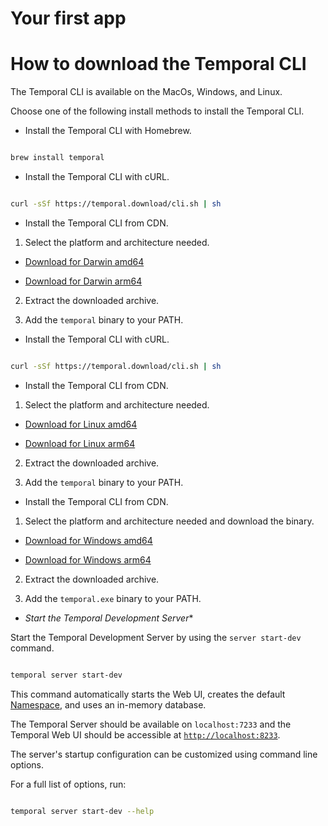 # Your first app

# How to download the Temporal CLI

The Temporal CLI is available on the MacOs, Windows, and Linux.

Choose one of the following install methods to install the Temporal CLI.

<Tabs>

<TabItem value="macOS" label="macOS">

- Install the Temporal CLI with Homebrew.

```bash

brew install temporal

```

- Install the Temporal CLI with cURL.

```bash

curl -sSf https://temporal.download/cli.sh | sh

```

- Install the Temporal CLI from CDN.

1. Select the platform and architecture needed.

- <a href="https://temporal.download/cli/archive/latest?platform=darwin&arch=amd64">Download for Darwin amd64</a>

- <a href="https://temporal.download/cli/archive/latest?platform=darwin&arch=arm64">Download for Darwin arm64</a>

2. Extract the downloaded archive.

3. Add the `temporal` binary to your PATH.

</TabItem>

<TabItem value="Linux" label="Linux">

- Install the Temporal CLI with cURL.

```bash

curl -sSf https://temporal.download/cli.sh | sh

```

- Install the Temporal CLI from CDN.

1. Select the platform and architecture needed.

- <a href="https://temporal.download/cli/archive/latest?platform=linux&arch=amd64">Download for Linux amd64</a>

- <a href="https://temporal.download/cli/archive/latest?platform=linux&arch=arm64">Download for Linux arm64</a>

2. Extract the downloaded archive.

3. Add the `temporal` binary to your PATH.

</TabItem>

<TabItem value="Windows" label="Windows">

- Install the Temporal CLI from CDN.

1. Select the platform and architecture needed and download the binary.

- <a href="https://temporal.download/cli/archive/latest?platform=windows&arch=amd64">Download for Windows amd64</a>

- <a href="https://temporal.download/cli/archive/latest?platform=windows&arch=arm64">Download for Windows arm64</a>

2. Extract the downloaded archive.

3. Add the `temporal.exe` binary to your PATH.

</TabItem>

</Tabs>

- *Start the Temporal Development Server**

Start the Temporal Development Server by using the `server start-dev` command.

```bash

temporal server start-dev

```

This command automatically starts the Web UI, creates the default [Namespace](/namespaces), and uses an in-memory database.

The Temporal Server should be available on `localhost:7233` and the Temporal Web UI should be accessible at [`http://localhost:8233`](http://localhost:8233/).

The server's startup configuration can be customized using command line options.

For a full list of options, run:

```bash

temporal server start-dev --help

```